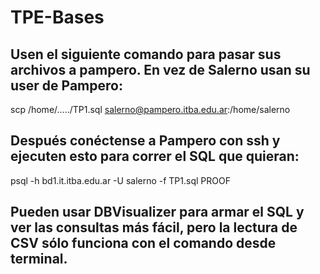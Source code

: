 # TPE-Bases

## Usen el siguiente comando para pasar sus archivos a pampero. En vez de Salerno usan su user de Pampero:
scp /home/...../TP1.sql salerno@pampero.itba.edu.ar:/home/salerno

## Después conéctense a Pampero con ssh y ejecuten esto para correr el SQL que quieran:
psql -h bd1.it.itba.edu.ar -U salerno -f TP1.sql PROOF

## Pueden usar DBVisualizer para armar el SQL y ver las consultas más fácil, pero la lectura de CSV sólo funciona con el comando desde terminal.
